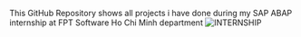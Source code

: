 This GitHub Repository shows all projects i have done during my SAP ABAP internship at FPT Software Ho Chi Minh department
![INTERNSHIP](https://drive.google.com/file/d/1GdjIpKPLLnViUnWWfB6Sen21zOC4w52g/view?usp=drive_link)
